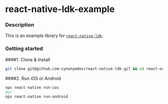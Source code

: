 # react-native-ldk-example

### Description
This is an example library for [`react-native-ldk`](https://github.com/synonymdev/react-native-ldk).

### Getting started

####1. Clone & Install
```bash
git clone git@github.com:synonymdev/react-native-ldk.git && cd react-native-ldk && yarn install && yarn build && cd example && yarn install
````
####2. Run iOS or Android
```bash
npx react-native run-ios
#or
npx react-native run-android
```
